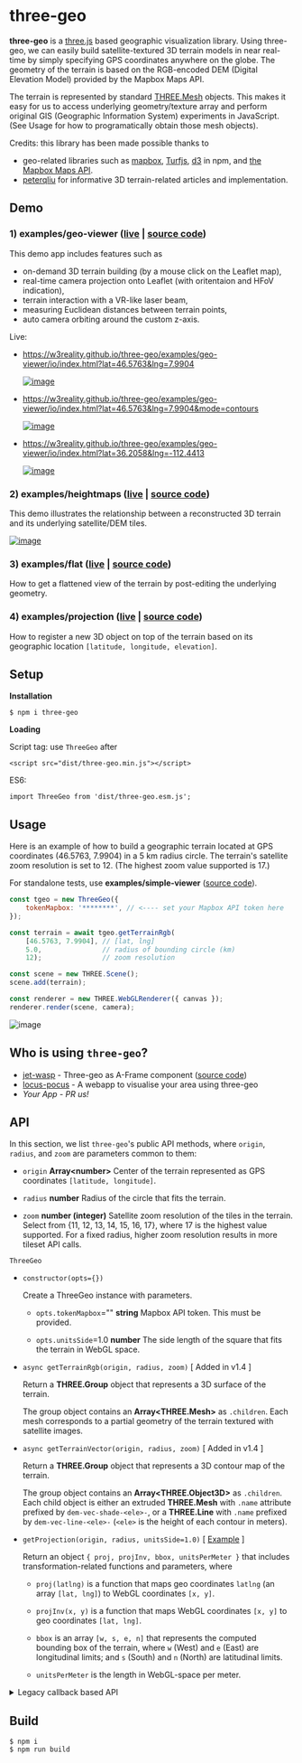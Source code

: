 # three-geo

**three-geo** is a [three.js](https://github.com/mrdoob/three.js) based geographic visualization library. Using three-geo, we can easily build satellite-textured 3D terrain models in near real-time by simply specifying GPS coordinates anywhere on the globe. The geometry of the terrain is based on the RGB-encoded DEM (Digital Elevation Model) provided by the Mapbox Maps API.

The terrain is represented by standard [THREE.Mesh](https://threejs.org/docs/#api/en/objects/Mesh) objects. This makes it easy for us to access underlying geometry/texture array and perform original GIS (Geographic Information System) experiments in JavaScript. (See Usage for how to programatically obtain those mesh objects).

Credits: this library has been made possible thanks to

- geo-related libraries such as [mapbox](https://github.com/mapbox), [Turfjs](https://github.com/Turfjs/turf), [d3](https://github.com/d3/d3) in npm, and [the Mapbox Maps API](https://www.mapbox.com/api-documentation/#maps).
- [peterqliu](https://github.com/peterqliu) for informative 3D terrain-related articles and implementation.

## Demo

### 1) examples/geo-viewer ([live](https://w3reality.github.io/three-geo/examples/geo-viewer/io/index.html) | [source code](https://github.com/w3reality/three-geo/tree/master/examples/geo-viewer))

This demo app includes features such as

- on-demand 3D terrain building (by a mouse click on the Leaflet map),
- real-time camera projection onto Leaflet (with oritentaion and HFoV indication),
- terrain interaction with a VR-like laser beam,
- measuring Euclidean distances between terrain points,
- auto camera orbiting around the custom z-axis.

Live:

- <https://w3reality.github.io/three-geo/examples/geo-viewer/io/index.html?lat=46.5763&lng=7.9904>

  [![image](https://w3reality.github.io/three-geo/examples/img/5.jpg)](https://w3reality.github.io/three-geo/examples/geo-viewer/io/index.html?lat=46.5763&lng=7.9904&title=Eiger)

- <https://w3reality.github.io/three-geo/examples/geo-viewer/io/index.html?lat=46.5763&lng=7.9904&mode=contours>

  [![image](https://w3reality.github.io/three-geo/examples/img/eiger-contours-100m.png)](https://w3reality.github.io/three-geo/examples/geo-viewer/io/index.html?lat=46.5763&lng=7.9904&mode=contours&title=Eiger)

- <https://w3reality.github.io/three-geo/examples/geo-viewer/io/index.html?lat=36.2058&lng=-112.4413>

  [![image](https://w3reality.github.io/three-geo/examples/img/2.jpg)](https://w3reality.github.io/three-geo/examples/geo-viewer/io/index.html?lat=36.2058&lng=-112.4413&title=Colorado_River)

### 2) examples/heightmaps ([live](https://w3reality.github.io/three-geo/examples/heightmaps/index.html) | [source code](https://github.com/w3reality/three-geo/tree/master/examples/heightmaps))

This demo illustrates the relationship between a reconstructed 3D terrain and its underlying satellite/DEM tiles.

[![image](https://w3reality.github.io/three-geo/examples/img/heightmap-demo-2.jpg)](https://w3reality.github.io/three-geo/examples/heightmaps/index.html)

### 3) examples/flat ([live](https://w3reality.github.io/three-geo/examples/flat/index.html) | [source code](https://github.com/w3reality/three-geo/tree/master/examples/flat/index.html))

How to get a flattened view of the terrain by post-editing the underlying geometry.

### <a name="ex-proj"></a>4) examples/projection ([live](https://w3reality.github.io/three-geo/examples/projection/index.html) | [source code](https://github.com/w3reality/three-geo/tree/master/examples/projection/index.html))

How to register a new 3D object on top of the terrain based on its geographic location `[latitude, longitude, elevation]`.

## Setup

**Installation**

```
$ npm i three-geo
```

**Loading**

Script tag: use `ThreeGeo` after

```
<script src="dist/three-geo.min.js"></script>
```

ES6:

```
import ThreeGeo from 'dist/three-geo.esm.js';
```

## Usage

Here is an example of how to build a geographic terrain located at GPS coordinates (46.5763, 7.9904) in a 5 km radius circle. The terrain's satellite zoom resolution is set to 12. (The highest zoom value supported is 17.)

For standalone tests, use **examples/simple-viewer** ([source code](https://github.com/w3reality/three-geo/tree/master/examples/simple-viewer)).

```js
const tgeo = new ThreeGeo({
    tokenMapbox: '********', // <---- set your Mapbox API token here
});

const terrain = await tgeo.getTerrainRgb(
    [46.5763, 7.9904], // [lat, lng]
    5.0,               // radius of bounding circle (km)
    12);               // zoom resolution

const scene = new THREE.Scene();
scene.add(terrain);

const renderer = new THREE.WebGLRenderer({ canvas });
renderer.render(scene, camera);
```

![image](https://w3reality.github.io/three-geo/examples/img/1.jpg)

## Who is using `three-geo`?

- [jet-wasp](https://jet-wasp.glitch.me/) - Three-geo as A-Frame component ([source code](https://glitch.com/edit/#!/jet-wasp))
- [locus-pocus](https://locus-pocus.io/) - A webapp to visualise your area using three-geo
- *Your App* - *PR us!*

## API

In this section, we list `three-geo`'s public API methods, where `origin`, `radius`, and `zoom` are parameters common to them:

  - `origin` **Array\<number\>** Center of the terrain represented as GPS coordinates `[latitude, longitude]`.

  - `radius` **number** Radius of the circle that fits the terrain.

  - `zoom` **number (integer)** Satellite zoom resolution of the tiles in the terrain. Select from {11, 12, 13, 14, 15, 16, 17}, where 17 is the highest value supported. For a fixed radius, higher zoom resolution results in more tileset API calls.


`ThreeGeo`

- `constructor(opts={})`

  Create a ThreeGeo instance with parameters.

  - `opts.tokenMapbox`=\"\" **string** Mapbox API token. This must be provided.

  - `opts.unitsSide`=1.0 **number** The side length of the square that fits the terrain in WebGL space.

- `async getTerrainRgb(origin, radius, zoom)` [ Added in v1.4 ]

  Return a **THREE.Group** object that represents a 3D surface of the terrain.

  The group object contains an **Array\<THREE.Mesh\>** as `.children`. Each mesh corresponds to a partial geometry of the terrain textured with satellite images.

- `async getTerrainVector(origin, radius, zoom)` [ Added in v1.4 ]

  Return a **THREE.Group** object that represents a 3D contour map of the terrain.

  The group object contains an **Array\<THREE.Object3D\>** as `.children`. Each child object is either an extruded **THREE.Mesh** with `.name` attribute prefixed by `dem-vec-shade-<ele>-`, or a **THREE.Line** with `.name` prefixed by `dem-vec-line-<ele>-` (`<ele>` is the height of each contour in meters).

- `getProjection(origin, radius, unitsSide=1.0)` [ [Example](#ex-proj) ]

  Return an object `{ proj, projInv, bbox, unitsPerMeter }` that includes transformation-related functions and parameters, where

  - `proj(latlng)` is a function that maps geo coordinates `latlng` (an array `[lat, lng]`) to WebGL coordinates `[x, y]`.

  - `projInv(x, y)` is a function that maps WebGL coordinates `[x, y]` to geo coordinates `[lat, lng]`.

  - `bbox` is an array `[w, s, e, n]` that represents the computed bounding box of the terrain, where `w` (West) and `e` (East) are longitudinal limits; and `s` (South) and `n` (North) are latitudinal limits.

  - `unitsPerMeter` is the length in WebGL-space per meter.

<p><details>
<summary>Legacy callback based API</summary>

- `getTerrain(origin, radius, zoom, callbacks={})`

  - `callbacks.onRgbDem` **function (meshes) {}** Implement this to request the geometry of the terrain. Called when the entire terrain\'s geometry is obtained.

    - `meshes` **Array\<THREE.Mesh\>** All the meshes belonging to the terrain.

  - `callbacks.onSatelliteMat` **function (mesh) {}** Implement this to request the satellite textures of the terrain. Called when the satellite texture of each mesh belonging to the terrain is obtained.

    - `mesh` **THREE.Mesh** One of the meshes that's part of the terrain.

  - `callbacks.onVectorDem` **function (objs) {}** Implement this to request the contour map of the terrain. Called when the contour map of the terrain is obtained.

    - `objs` **Array\<THREE.Object3D\>** Extruded meshes (**THREE.Mesh** objects with `.name` attribute prefixed by `dem-vec-shade-<ele>-`) and lines (**THREE.Line** objects with `.name` attribute prefixed by `dem-vec-line-<ele>-`), where `<ele>` is the height of each contour in meters.

</details></p>

## Build

```
$ npm i
$ npm run build
```
